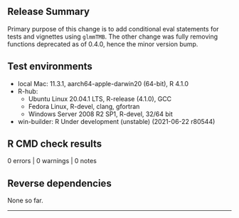 ## Release Summary

Primary purpose of this change is to add conditional eval statements for tests
and vignettes using `glmmTMB`. The other change was fully removing functions
deprecated as of 0.4.0, hence the minor version bump.

## Test environments

* local Mac: 11.3.1, aarch64-apple-darwin20 (64-bit), R 4.1.0
* R-hub:
  * Ubuntu Linux 20.04.1 LTS, R-release (4.1.0), GCC
  * Fedora Linux, R-devel, clang, gfortran
  * Windows Server 2008 R2 SP1, R-devel, 32/64 bit
* win-builder: R Under development (unstable) (2021-06-22 r80544)


## R CMD check results

0 errors | 0 warnings | 0 notes

## Reverse dependencies

None so far.

---
